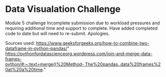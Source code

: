 # Data Visualation Challenge

Module 5 challenge
Incomplete submission due to workload pressures and requiring additional time and support to complete.  Have added completed code to date but will need to re-submit.  Apologies.



Sources used:
https://www.geeksforgeeks.org/how-to-combine-two-dataframe-in-python-pandas/"
https://pythonfordatascienceorg.wordpress.com/join-and-merge-data-frames-python/#:~:text=merge()%20Method-,The%20pandas.,data%20frames%20at%20a%20time."

